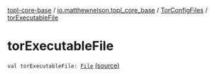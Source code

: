 [topl-core-base](../../index.md) / [io.matthewnelson.topl_core_base](../index.md) / [TorConfigFiles](index.md) / [torExecutableFile](./tor-executable-file.md)

# torExecutableFile

`val torExecutableFile: `[`File`](https://docs.oracle.com/javase/6/docs/api/java/io/File.html) [(source)](https://github.com/05nelsonm/TorOnionProxyLibrary-Android/blob/master/topl-core-base/src/main/java/io/matthewnelson/topl_core_base/TorConfigFiles.kt#L60)